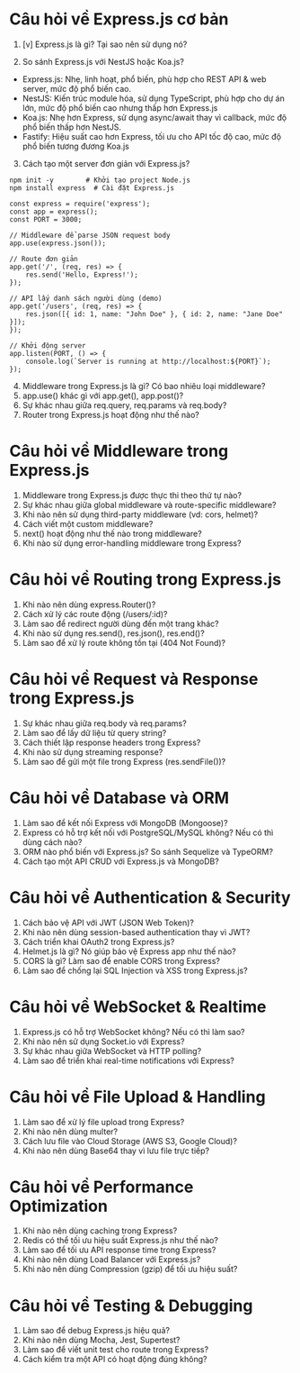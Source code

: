# Câu hỏi về Express.js cơ bản
1. [v] Express.js là gì? Tại sao nên sử dụng nó?

2. So sánh Express.js với NestJS hoặc Koa.js?
- Express.js: Nhẹ, linh hoạt, phổ biến, phù hợp cho REST API & web server, mức độ phổ biến cao.
- NestJS: Kiến trúc module hóa, sử dụng TypeScript, phù hợp cho dự án lớn, mức độ phổ biến cao nhưng thấp hơn Express.js
- Koa.js: Nhẹ hơn Express, sử dụng async/await thay vì callback, mức độ phổ biến thấp hơn NestJS.
- Fastify: Hiệu suất cao hơn Express, tối ưu cho API tốc độ cao, mức độ phổ biến tương đương Koa.js

3. Cách tạo một server đơn giản với Express.js?
```
npm init -y        # Khởi tạo project Node.js
npm install express  # Cài đặt Express.js

const express = require('express');
const app = express();
const PORT = 3000;

// Middleware để parse JSON request body
app.use(express.json());

// Route đơn giản
app.get('/', (req, res) => {
    res.send('Hello, Express!');
});

// API lấy danh sách người dùng (demo)
app.get('/users', (req, res) => {
    res.json([{ id: 1, name: "John Doe" }, { id: 2, name: "Jane Doe" }]);
});

// Khởi động server
app.listen(PORT, () => {
    console.log(`Server is running at http://localhost:${PORT}`);
});

```
4. Middleware trong Express.js là gì? Có bao nhiêu loại middleware?
5. app.use() khác gì với app.get(), app.post()?
6. Sự khác nhau giữa req.query, req.params và req.body?
7. Router trong Express.js hoạt động như thế nào?

# Câu hỏi về Middleware trong Express.js
1. Middleware trong Express.js được thực thi theo thứ tự nào?
2. Sự khác nhau giữa global middleware và route-specific middleware?
3. Khi nào nên sử dụng third-party middleware (vd: cors, helmet)?
4. Cách viết một custom middleware?
5. next() hoạt động như thế nào trong middleware?
6. Khi nào sử dụng error-handling middleware trong Express?

# Câu hỏi về Routing trong Express.js
1. Khi nào nên dùng express.Router()?
2. Cách xử lý các route động (/users/:id)?
3. Làm sao để redirect người dùng đến một trang khác?
4. Khi nào sử dụng res.send(), res.json(), res.end()?
5. Làm sao để xử lý route không tồn tại (404 Not Found)?

# Câu hỏi về Request và Response trong Express.js
1. Sự khác nhau giữa req.body và req.params?
2. Làm sao để lấy dữ liệu từ query string?
3. Cách thiết lập response headers trong Express?
4. Khi nào sử dụng streaming response?
5. Làm sao để gửi một file trong Express (res.sendFile())?

# Câu hỏi về Database và ORM
1. Làm sao để kết nối Express với MongoDB (Mongoose)?
2. Express có hỗ trợ kết nối với PostgreSQL/MySQL không? Nếu có thì dùng cách nào?
3. ORM nào phổ biến với Express.js? So sánh Sequelize và TypeORM?
4. Cách tạo một API CRUD với Express.js và MongoDB?

# Câu hỏi về Authentication & Security
1. Cách bảo vệ API với JWT (JSON Web Token)?
2. Khi nào nên dùng session-based authentication thay vì JWT?
3. Cách triển khai OAuth2 trong Express.js?
4. Helmet.js là gì? Nó giúp bảo vệ Express app như thế nào?
5. CORS là gì? Làm sao để enable CORS trong Express?
6. Làm sao để chống lại SQL Injection và XSS trong Express.js?

# Câu hỏi về WebSocket & Realtime
1. Express.js có hỗ trợ WebSocket không? Nếu có thì làm sao?
2. Khi nào nên sử dụng Socket.io với Express?
3. Sự khác nhau giữa WebSocket và HTTP polling?
4. Làm sao để triển khai real-time notifications với Express?

# Câu hỏi về File Upload & Handling
1. Làm sao để xử lý file upload trong Express?
2. Khi nào nên dùng multer?
3. Cách lưu file vào Cloud Storage (AWS S3, Google Cloud)?
4. Khi nào nên dùng Base64 thay vì lưu file trực tiếp?

# Câu hỏi về Performance Optimization
1. Khi nào nên dùng caching trong Express?
2. Redis có thể tối ưu hiệu suất Express.js như thế nào?
3. Làm sao để tối ưu API response time trong Express?
4. Khi nào nên dùng Load Balancer với Express.js?
5. Khi nào nên dùng Compression (gzip) để tối ưu hiệu suất?

# Câu hỏi về Testing & Debugging
1. Làm sao để debug Express.js hiệu quả?
2. Khi nào nên dùng Mocha, Jest, Supertest?
3. Làm sao để viết unit test cho route trong Express?
4. Cách kiểm tra một API có hoạt động đúng không?
